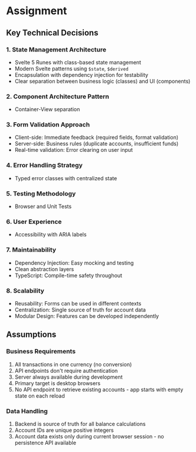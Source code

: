 # Assignment

## Key Technical Decisions

### 1. State Management Architecture

- Svelte 5 Runes with class-based state management
- Modern Svelte patterns using `$state`, `$derived`
- Encapsulation with dependency injection for testability
- Clear separation between business logic (classes) and UI (components)

### 2. Component Architecture Pattern

- Container-View separation

### 3. Form Validation Approach

- Client-side: Immediate feedback (required fields, format validation)
- Server-side: Business rules (duplicate accounts, insufficient funds)
- Real-time validation: Error clearing on user input

### 4. Error Handling Strategy

- Typed error classes with centralized state

### 5. Testing Methodology

- Browser and Unit Tests

### 6. User Experience

- Accessibility with ARIA labels

### 7. Maintainability

- Dependency Injection: Easy mocking and testing
- Clean abstraction layers
- TypeScript: Compile-time safety throughout

### 8. Scalability

- Reusability: Forms can be used in different contexts
- Centralization: Single source of truth for account data
- Modular Design: Features can be developed independently

## Assumptions

### Business Requirements

1. All transactions in one currency (no conversion)
2. API endpoints don't require authentication
3. Server always available during development
4. Primary target is desktop browsers
5. No API endpoint to retrieve existing accounts - app starts with empty state on each reload

### Data Handling

1. Backend is source of truth for all balance calculations
2. Account IDs are unique positive integers
3. Account data exists only during current browser session - no persistence API available
